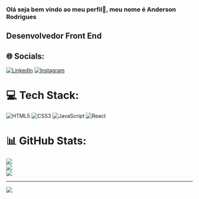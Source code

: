### Olá seja bem vindo ao meu perfil👋, meu nome é Anderson Rodrigues
## Desenvolvedor Front End


## 🌐 Socials:
[![LinkedIn](https://img.shields.io/badge/LinkedIn-21262D?style=for-the-badge&logo=linkedin&logoColor=0E76A8)](https://www.linkedin.com/in/anderson-rodrigues-s/)
[![Instagram](https://img.shields.io/badge/Instagram-21262D?style=for-the-badge&logo=instagram)](https://www.instagram.com/anderson.souza./)

# 💻 Tech Stack:
![HTML5](https://img.shields.io/badge/HTML5-21262D?style=for-the-badge&logo=html5)
![CSS3](https://img.shields.io/badge/CSS3-21262D?style=for-the-badge&logo=css3&logoColor=264CE4)
![JavaScript](https://img.shields.io/badge/JavaScript-21262D?style=for-the-badge&logo=javascript)
![React](https://img.shields.io/badge/React-21262D?style=for-the-badge&logo=react)

# 📊 GitHub Stats:
<div >
  <a href="https://github.com/AndersonRodrigs">
    
![](https://github-readme-stats.vercel.app/api?username=AndersonRodrigs&theme=github-dark-blue&hide&bg_color=00000000&border=false&border_color=21262D&include_all_commits=true&text_color=fff&count_private=true)<br/>
![](https://github-readme-streak-stats.herokuapp.com/?user=AndersonRodrigs&theme=github-dark-blue&hide&border=false&border=21262D&background=00000000)<br/>
![](https://github-readme-stats.vercel.app/api/top-langs/?username=AndersonRodrigs&theme=github-dark-blue&bg_color=00000000&hide_border=false&include_all_commits=true&count_private=true&border_color=21262D&layout=compact)
    
</div>
  
---
[![](https://visitcount.itsvg.in/api?id=AndersonRodrigs&icon=1&color=0)](https://visitcount.itsvg.in)

<!-- Proudly created with GPRM ( https://gprm.itsvg.in ) -->

